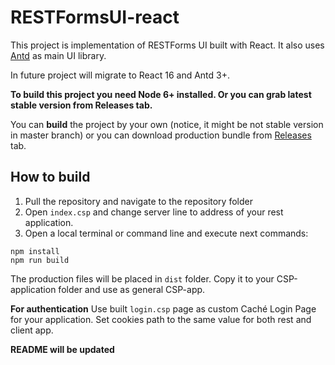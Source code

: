# RESTFormsUI-react

This project is implementation of RESTForms UI built with React.
It also uses [Antd](https://ant.design/) as main UI library.

In future project will migrate to React 16 and Antd 3+.

**To build this project you need Node 6+ installed. Or you can grab latest stable version from Releases tab.**

You can **build** the project by your own (notice, it might be not stable version in master branch) or you can download production bundle from [Releases](https://github.com/intersystems-ru/RESTFromsUI-react/releases) tab.

## How to build

1. Pull the repository and navigate to the repository folder
2. Open `index.csp` and change server line to address of your rest application.
3. Open a local terminal or command line and execute next commands:
```
npm install
npm run build
```

The production files will be placed in `dist` folder. Copy it to your CSP-application folder and use as general CSP-app.

**For authentication**
Use built `login.csp` page as custom Caché Login Page for your application. Set cookies path to the same value for both rest and client app. 

**README will be updated**
